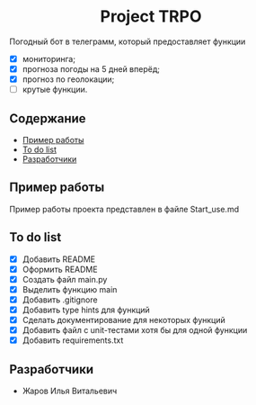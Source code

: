 ## <h1 align='center'>Project TRPO</h1>
Погодный бот в телеграмм, который предоставляет функции
- [x] мониторинга;
- [x] прогноза погоды на 5 дней вперёд;
- [x] прогноз по геолокации;
- [ ] крутые функции.

## Содержание
- [Пример работы](#пример-работы)
- [To do list](#to-do-list)
- [Разработчики](#разработчики)

## Пример работы
Пример работы проекта представлен в файле Start_use.md
## To do list
- [x] Добавить README
- [x] Оформить README
- [x] Создать файл main.py
- [x] Выделить функцию main 
- [x] Добавить .gitignore
- [x] Добавить type hints для функций
- [x] Сделать документирование для некоторых функций
- [x] Добавить файл с unit-тестами хотя бы для одной функции
- [x] Добавить requirements.txt
## Разработчики
- Жаров Илья Витальевич
